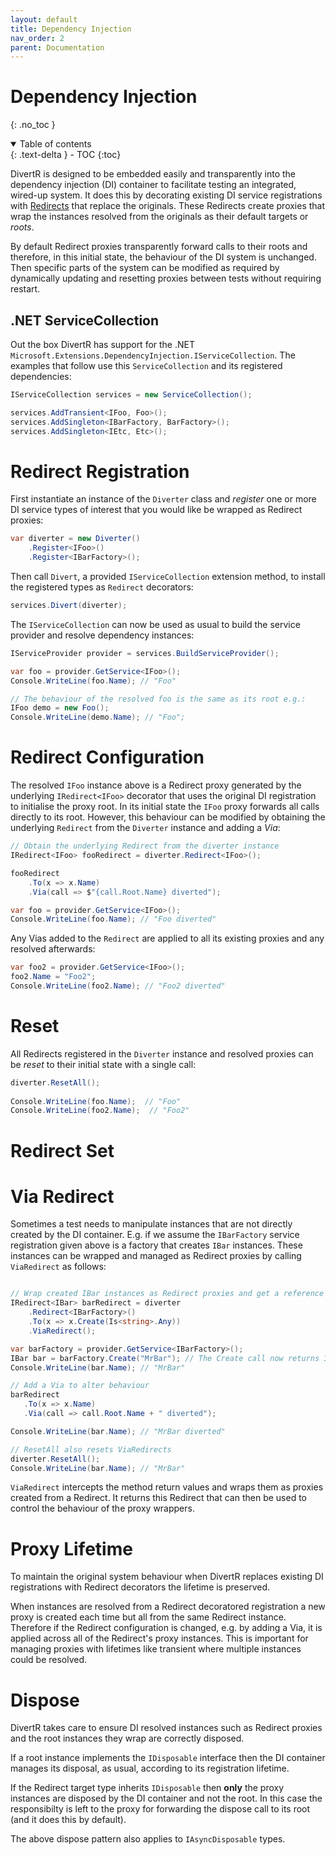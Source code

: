 ```yaml
---
layout: default
title: Dependency Injection
nav_order: 2
parent: Documentation
---
```


# Dependency Injection

{: .no_toc }

<details open markdown="block">
  <summary>
    Table of contents
  </summary>
  {: .text-delta }
- TOC
{:toc}
</details>

DivertR is designed to be embedded easily and transparently into the dependency injection (DI) container to facilitate testing an integrated, wired-up system.
It does this by decorating existing DI service registrations with [Redirects](../redirects/) that replace the originals.
These Redirects create proxies that wrap the instances resolved from the originals as their default targets or *roots*.

By default Redirect proxies transparently forward calls to their roots and therefore, in this initial state, the behaviour of the DI system is unchanged.
Then specific parts of the system can be modified as required by dynamically updating and resetting proxies between tests without requiring restart.

## .NET ServiceCollection

Out the box DivertR has support for the .NET `Microsoft.Extensions.DependencyInjection.IServiceCollection`. The examples that follow use this `ServiceCollection` and its registered dependencies:

```csharp
IServiceCollection services = new ServiceCollection();

services.AddTransient<IFoo, Foo>();
services.AddSingleton<IBarFactory, BarFactory>();
services.AddSingleton<IEtc, Etc>();
```

# Redirect Registration

First instantiate an instance of the `Diverter` class and *register* one or more DI service types of interest that you would like be wrapped as Redirect proxies:

```csharp
var diverter = new Diverter()
    .Register<IFoo>()
    .Register<IBarFactory>();
```

Then call `Divert`, a provided `IServiceCollection` extension method, to install the registered types as `Redirect` decorators:

```csharp
services.Divert(diverter);
```

The `IServiceCollection` can now be used as usual to build the service provider and resolve dependency instances:

```csharp
IServiceProvider provider = services.BuildServiceProvider();

var foo = provider.GetService<IFoo>();
Console.WriteLine(foo.Name); // "Foo"

// The behaviour of the resolved foo is the same as its root e.g.:
IFoo demo = new Foo();
Console.WriteLine(demo.Name); // "Foo";
```

# Redirect Configuration

The resolved `IFoo` instance above is a Redirect proxy generated by the underlying `IRedirect<IFoo>` decorator that uses the original DI registration to initialise the proxy root.
In its initial state the `IFoo` proxy forwards all calls directly to its root. However, this behaviour can be modified by obtaining the underlying `Redirect`
from the `Diverter` instance and adding a *Via*:

```csharp
// Obtain the underlying Redirect from the diverter instance
IRedirect<IFoo> fooRedirect = diverter.Redirect<IFoo>(); 

fooRedirect
    .To(x => x.Name)
    .Via(call => $"{call.Root.Name} diverted");

var foo = provider.GetService<IFoo>();
Console.WriteLine(foo.Name); // "Foo diverted"
```

Any Vias added to the `Redirect` are applied to all its existing proxies and any resolved afterwards:

```csharp
var foo2 = provider.GetService<IFoo>();
foo2.Name = "Foo2";
Console.WriteLine(foo2.Name); // "Foo2 diverted"
```

# Reset

All Redirects registered in the `Diverter` instance and resolved proxies can be *reset* to their initial state with a single call:

```csharp
diverter.ResetAll();
  
Console.WriteLine(foo.Name);  // "Foo"
Console.WriteLine(foo2.Name);  // "Foo2"
```

# Redirect Set


# Via Redirect

Sometimes a test needs to manipulate instances that are not directly created by the DI container.
E.g. if we assume the `IBarFactory` service registration given above is a factory that creates `IBar` instances.
These instances can be wrapped and managed as Redirect proxies by calling `ViaRedirect` as follows:

```csharp

// Wrap created IBar instances as Redirect proxies and get a reference their Redirect
IRedirect<IBar> barRedirect = diverter
    .Redirect<IBarFactory>()
    .To(x => x.Create(Is<string>.Any))
    .ViaRedirect();

var barFactory = provider.GetService<IBarFactory>();
IBar bar = barFactory.Create("MrBar"); // The Create call now returns IBar proxies
Console.WriteLine(bar.Name); // "MrBar"

// Add a Via to alter behaviour
barRedirect
   .To(x => x.Name)
   .Via(call => call.Root.Name + " diverted");

Console.WriteLine(bar.Name); // "MrBar diverted"

// ResetAll also resets ViaRedirects
diverter.ResetAll();
Console.WriteLine(bar.Name); // "MrBar"
```

`ViaRedirect` intercepts the method return values and wraps them as proxies created from a Redirect.
It returns this Redirect that can then be used to control the behaviour of the proxy wrappers.

# Proxy Lifetime

To maintain the original system behaviour when DivertR replaces existing DI registrations with Redirect decorators the lifetime is preserved.

When instances are resolved from a Redirect decoratored registration a new proxy is created each time but all from the same Redirect instance.
Therefore if the Redirect configuration is changed, e.g. by adding a Via, it is applied across all of the Redirect's proxy instances. 
This is important for managing proxies with lifetimes like transient where multiple instances could be resolved.

# Dispose

DivertR takes care to ensure DI resolved instances such as Redirect proxies and the root instances they wrap are correctly disposed. 

If a root instance implements the `IDisposable` interface then the DI container manages its disposal, as usual, according to its registration lifetime.

If the Redirect target type inherits `IDisposable` then **only** the proxy instances are disposed by the DI container and not the root.
In this case the responsibilty is left to the proxy for forwarding the dispose call to its root (and it does this by default).

The above dispose pattern also applies to `IAsyncDisposable` types.
